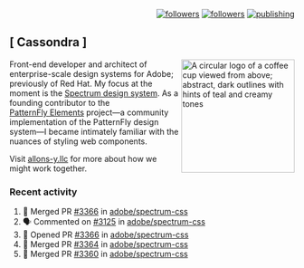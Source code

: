 <p align="right"><a rel="me" href="https://front-end.social/@castastrophe">
    <img alt="followers" title="Follow me on Mastodon" src="https://img.shields.io/mastodon/follow/109297102751309835?domain=https%3A%2F%2Ffront-end.social&label=Follow&logo=mastodon&logoColor=white&style=for-the-badge&labelColor=008080&color=006969"/></a>
  <a href="https://codepen.io/castastrophe/">
    <img alt="followers" title="Follow me on CodePen" src="https://img.shields.io/badge/23-1?color=640464&labelColor=7c007c&style=for-the-badge&logo=codepen&label=Follow"/></a>
<a href="https://castastrophe.medium.com/">
    <img alt="publishing" title="View articles on Medium" src="https://img.shields.io/badge/107-1?color=666&labelColor=444&label=subscribe&logo=medium&logoColor=white&style=for-the-badge"/></a>
</p>

## [&nbsp;Cassondra&nbsp;]

<img align="right" src="https://github-production-user-asset-6210df.s3.amazonaws.com/1840295/253016758-ba468774-1cd3-42c2-8f43-947b5eeb5edf.png" height="200" alt="A circular logo of a coffee cup viewed from above; abstract, dark outlines with hints of teal and creamy tones">

Front-end developer and architect of enterprise-scale design systems for Adobe; previously of Red Hat. My focus at the moment is the [Spectrum design system](https://github.com/adobe/spectrum-css). As a founding contributor to the [PatternFly&nbsp;Elements](https://github.com/patternfly/patternfly-elements) project&mdash;a community implementation of the PatternFly design system&mdash;I became intimately familiar with the nuances of styling web components.

Visit [allons-y.llc](http://allons-y.llc/) for more about how we might work together.

### Recent activity

<!--START_SECTION:activity-->
1. 🎉 Merged PR [#3366](https://github.com/adobe/spectrum-css/pull/3366) in [adobe/spectrum-css](https://github.com/adobe/spectrum-css)
2. 🗣 Commented on [#3125](https://github.com/adobe/spectrum-css/pull/3125#issuecomment-2457272877) in [adobe/spectrum-css](https://github.com/adobe/spectrum-css)
3. 💪 Opened PR [#3366](https://github.com/adobe/spectrum-css/pull/3366) in [adobe/spectrum-css](https://github.com/adobe/spectrum-css)
4. 🎉 Merged PR [#3364](https://github.com/adobe/spectrum-css/pull/3364) in [adobe/spectrum-css](https://github.com/adobe/spectrum-css)
5. 🎉 Merged PR [#3360](https://github.com/adobe/spectrum-css/pull/3360) in [adobe/spectrum-css](https://github.com/adobe/spectrum-css)
<!--END_SECTION:activity-->
